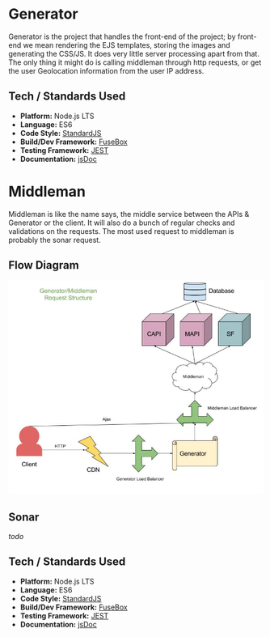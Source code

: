 <!-- TITLE: Signup -->
<!-- SUBTITLE:  -->

# Generator
Generator is the project that handles the front-end of the project; by front-end we mean rendering the EJS templates, storing the images and generating the CSS/JS. 
It does very little server processing apart from that. The only thing it might do is calling middleman through http requests, or get the user Geolocation information from the user IP address.

## Tech / Standards Used
- **Platform:** Node.js LTS
- **Language:** ES6
- **Code Style:** [StandardJS](/dev/js#standard-js)
- **Build/Dev Framework:** [FuseBox](/dev/js#fuse-box)
- **Testing Framework:** [JEST](/dev/js#jest)
- **Documentation:** [jsDoc](/dev/js#js-doc)

# Middleman
Middleman is like the name says, the middle service between the APIs & Generator or the client. It will also do a bunch of regular checks and validations on the requests. The most used request to middleman is probably the sonar request.

## Flow Diagram
![Signup Flow](/uploads/diagrams/signup-flow.jpg "Signup Flow")

## Sonar
*todo*

## Tech / Standards Used
- **Platform:** Node.js LTS
- **Language:** ES6
- **Code Style:** [StandardJS](/dev/js#standard-js)
- **Build/Dev Framework:** [FuseBox](/dev/js#fuse-box)
- **Testing Framework:** [JEST](/dev/js#jest)
- **Documentation:** [jsDoc](/dev/js#js-doc)